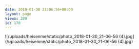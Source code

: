 ```yaml
---
date: 2018-01-30 21:06:56+00:00
layout: page
views: 208
id: 170
---
```




![/uploads/heisenme/static/photo_2018-01-30_21-06-56 (4).jpg](/uploads/heisenme/static/photo_2018-01-30_21-06-56 (4).jpg)
